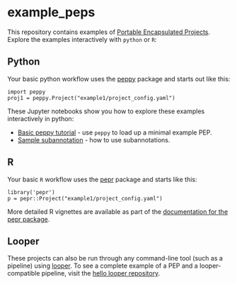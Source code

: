 # example_peps

This repository contains examples of [Portable Encapsulated Projects](http://pepkit.github.io). Explore the examples interactively with `python` or `R`:


## Python

Your basic python workflow uses the [peppy](http://github.com/pepkit/peppy) package and starts out like this:

```{python}
import peppy
proj1 = peppy.Project("example1/project_config.yaml")
```

These Jupyter notebooks show you how to explore these examples interactively in python:

* [Basic peppy tutorial](tutorial.ipynb) - use `peppy` to load up a minimal example PEP.
* [Sample subannotation](subannotation.ipynb) - how to use subannotations.


## R

Your basic `R` workflow uses the [pepr](http://github.com/pepkit/pepr) package and starts like this:

```{r}
library('pepr')
p = pepr::Project("example1/project_config.yaml")
```

More detailed R vignettes are available as part of the [documentation for the pepr package](http://code.databio.org/pepr).

## Looper

These projects can also be run through any command-line tool (such as a pipeline) using [looper](https://github.com/pepkit/looper). To see a complete example of a PEP and a looper-compatible pipeline, visit the [hello looper repository](https://github.com/pepkit/hello_looper).
